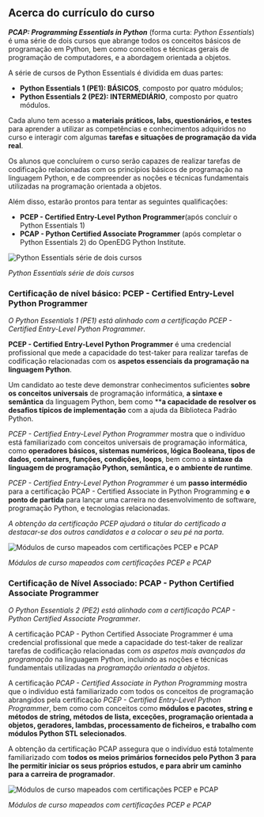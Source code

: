 ## Acerca do currículo do curso

***PCAP: Programming Essentials in Python*** (forma curta: *Python Essentials*) é uma série de dois cursos que abrange todos os conceitos básicos de programação em Python, bem como conceitos e técnicas gerais de programação de computadores, e a abordagem orientada a objetos.

A série de cursos de Python Essentials é dividida em duas partes:

- **Python Essentials 1 (PE1): BÁSICOS**, composto por quatro módulos;
- **Python Essentials 2 (PE2): INTERMEDIÁRIO**, composto por quatro módulos.

Cada aluno tem acesso a **materiais práticos, labs, questionários, e testes** para aprender a utilizar as competências e conhecimentos adquiridos no curso e interagir com algumas **tarefas e situações de programação da vida real**.

Os alunos que concluírem o curso serão capazes de realizar tarefas de codificação relacionadas com os princípios básicos de programação na linguagem Python, e de compreender as noções e técnicas fundamentais utilizadas na programação orientada a objetos.


Além disso, estarão prontos para tentar as seguintes qualificações:

- **PCEP - Certified Entry-Level Python Programmer**(após concluir o Python Essentials 1)
- **PCAP - Python Certified Associate Programmer** (após completar o Python Essentials 2)
do OpenEDG Python Institute.



![Python Essentials série de dois cursos](/../pythonEssentials2021/img/00_0_python_essentials.PNG)

*Python Essentials série de dois cursos*

### Certificação de nível básico: PCEP - Certified Entry-Level Python Programmer

*O Python Essentials 1 (PE1) está alinhado com a certificação PCEP - Certified Entry-Level Python Programmer*.

**PCEP - Certified Entry-Level Python Programmer** é uma credencial profissional que mede a capacidade do test-taker para realizar tarefas de codificação relacionadas com os **aspetos essenciais da programação na linguagem Python**.

Um candidato ao teste deve demonstrar conhecimentos suficientes **sobre os conceitos universais** de programação informática, **a sintaxe e semântica** da linguagem Python, bem como ****a capacidade de resolver os desafios típicos de implementação** com a ajuda da Biblioteca Padrão Python.

*PCEP - Certified Entry-Level Python Programmer* mostra que o indivíduo está familiarizado com conceitos universais de programação informática, como **operadores básicos, sistemas numéricos, lógica Booleana, tipos de dados, containers, funções, condições, loops**, bem como a **sintaxe da linguagem de programação Python, semântica, e o ambiente de runtime**.

*PCEP - Certified Entry-Level Python Programmer* é um **passo intermédio** para a certificação PCAP - Certified Associate in Python Programming e **o ponto de partida** para lançar uma carreira no desenvolvimento de software, programação Python, e tecnologias relacionadas.

*A obtenção da certificação PCEP ajudará o titular do certificado a destacar-se dos outros candidatos e a colocar o seu pé na porta*.

![Módulos de curso mapeados com certificações PCEP e PCAP](/../pythonEssentials2021/img/00_1_pcep_pcap.PNG)

*Módulos de curso mapeados com certificações PCEP e PCAP*

### Certificação de Nível Associado: PCAP - Python Certified Associate Programmer

*O Python Essentials 2 (PE2) está alinhado com a certificação PCAP - Python Certified Associate Programmer*.

A certificação PCAP - Python Certified Associate Programmer é uma credencial profissional que mede a capacidade do test-taker de realizar tarefas de codificação relacionadas com *os aspetos mais avançados da programação* na linguagem Python, incluindo as noções e técnicas fundamentais utilizadas na *programação orientada a objetos*.

A certificação *PCAP - Certified Associate in Python Programming* mostra que o indivíduo está familiarizado com todos os conceitos de programação abrangidos pela certificação *PCEP - Certified Entry-Level Python Programmer*, bem como com conceitos como **módulos e pacotes, string e métodos de string, métodos de lista, exceções, programação orientada a objetos, geradores, lambdas, processamento de ficheiros, e trabalho com módulos Python STL selecionados**.

A obtenção da certificação PCAP assegura que o indivíduo está totalmente familiarizado com **todos os meios primários fornecidos pelo Python 3 para lhe permitir iniciar os seus próprios estudos, e para abrir um caminho para a carreira de programador**.

![Módulos de curso mapeados com certificações PCEP e PCAP](GitHub_Projetos/pythonEssentials2021/img/00_2_pcep_pcap.PNG)

*Módulos de curso mapeados com certificações PCEP e PCAP*

